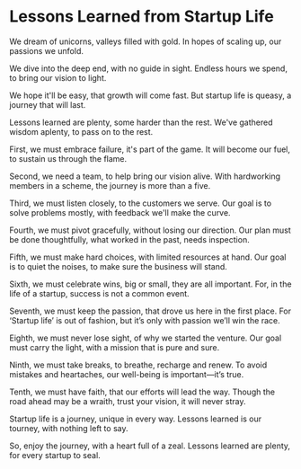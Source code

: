 # Lessons Learned from Startup Life

We dream of unicorns, 
valleys filled with gold. 
In hopes of scaling up, 
our passions we unfold. 

We dive into the deep end, 
with no guide in sight. 
Endless hours we spend, 
to bring our vision to light. 

We hope it'll be easy, 
that growth will come fast. 
But startup life is queasy, 
a journey that will last. 

Lessons learned are plenty, 
some harder than the rest. 
We've gathered wisdom aplenty, 
to pass on to the rest. 

First, we must embrace failure, 
it's part of the game. 
It will become our fuel, 
to sustain us through the flame. 

Second, we need a team, 
to help bring our vision alive. 
With hardworking members in a scheme, 
the journey is more than a five. 

Third, we must listen closely, 
to the customers we serve. 
Our goal is to solve problems mostly, 
with feedback we'll make the curve. 

Fourth, we must pivot gracefully, 
without losing our direction. 
Our plan must be done thoughtfully, 
what worked in the past, needs inspection. 

Fifth, we must make hard choices, 
with limited resources at hand. 
Our goal is to quiet the noises, 
to make sure the business will stand. 

Sixth, we must celebrate wins, 
big or small, they are all important. 
For, in the life of a startup, 
success is not a common event. 

Seventh, we must keep the passion, 
that drove us here in the first place. 
For ‘Startup life’ is out of fashion, 
but it’s only with passion we’ll win the race. 

Eighth, we must never lose sight, 
of why we started the venture. 
Our goal must carry the light, 
with a mission that is pure and sure. 

Ninth, we must take breaks, 
to breathe, recharge and renew. 
To avoid mistakes and heartaches, 
our well-being is important—it’s true. 

Tenth, we must have faith, 
that our efforts will lead the way. 
Though the road ahead may be a wraith, 
trust your vision, it will never stray. 

Startup life is a journey, 
unique in every way. 
Lessons learned is our tourney, 
with nothing left to say. 

So, enjoy the journey, 
with a heart full of a zeal. 
Lessons learned are plenty, 
for every startup to seal.